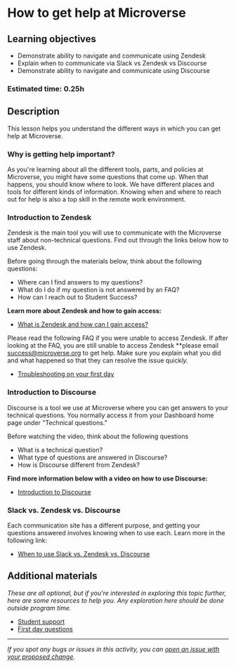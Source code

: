 # How to get help at Microverse

## Learning objectives

- Demonstrate ability to navigate and communicate using Zendesk
- Explain when to communicate via Slack vs Zendesk vs Discourse
- Demonstrate ability to navigate and communicate using Discourse

### Estimated time: 0.25h

## Description

This lesson helps you understand the different ways in which you can get help at Microverse. 

### Why is getting help important?

As you're learning about all the different tools, parts, and policies at Microverse, you might have some questions that come up. When that happens, you should know where to look. We have different places and tools for different kinds of information. Knowing when and where to reach out for help is also a top skill in the remote work environment. 

### Introduction to Zendesk

Zendesk is the main tool you will use to communicate with the Microverse staff about non-technical questions. Find out through the links below how to use Zendesk. 

Before going through the materials below, think about the following questions:

- Where can I find answers to my questions?
- What do I do if my question is not answered by an FAQ?
- How can I reach out to Student Success?

**Learn more about Zendesk and how to gain access:** 

- [What is Zendesk and how can I gain access?](https://github.com/microverseinc/curriculum-professional-skills/blob/main/orientation/zendesk.md)

Please read the following FAQ if you were unable to access Zendesk. If after looking at the FAQ, you are still unable to access Zendesk **please email success@microverse.org to get help. Make sure you explain what you did and what happened so that they can resolve the issue quick*ly.*

- [Troubleshooting on your first day](https://microverse.zendesk.com/hc/en-us/articles/360042901554-Troubleshooting-On-Your-First-Day)

### Introduction to Discourse

Discourse is a tool we use at Microverse where you can get answers to your technical questions. You normally access it from your Dashboard home page under "Technical questions."

Before watching the video, think about the following questions

- What is a technical question?
- What type of questions are answered in Discourse?
- How is Discourse different from Zendesk?

**Find more information below with a video on how to use Discourse:**

- [Introduction to Discourse](https://www.loom.com/share/cfdb00ecc4ae43d0b7ee551afce2cc46)

### Slack vs. Zendesk vs. Discourse

Each communication site has a different purpose, and getting your questions answered involves knowing when to use each. Learn more in the following link:

- [When to use Slack vs. Zendesk vs. Discourse](https://github.com/microverseinc/curriculum-professional-skills/blob/main/orientation/slack-vs-zendesk-vs-discourse.md)

## Additional materials

*These are all optional, but if you're interested in exploring this topic further, here are some resources to help you. Any exploration here should be done outside program time.*

- [Student support](https://www.notion.so/microverse/Student-support-c56b7501302e4f7b93c48b4ac85893a4)
- [First day questions](https://www.notion.so/microverse/First-day-questions-d012141de4d342a8b0c373a2a41c6a9f)


------

_If you spot any bugs or issues in this activity, you can [open an issue with your proposed change](https://github.com/microverseinc/curriculum-transversal-skills/blob/main/git-github/articles/open_issue.md)._